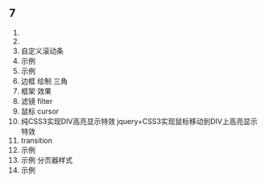 ## 7

1. 
2. 
3. 自定义滚动条 
4. 示例 
5. 示例 
6. 边框 绘制 三角 
7. 框架 效果 
8. 滤镜 filter
9. 鼠标 cursor
10. 纯CSS3实现DIV高亮显示特效  jquery+CSS3实现鼠标移动到DIV上高亮显示特效
11. transition 
12. 示例 
13. 示例 分页器样式
14. 示例 